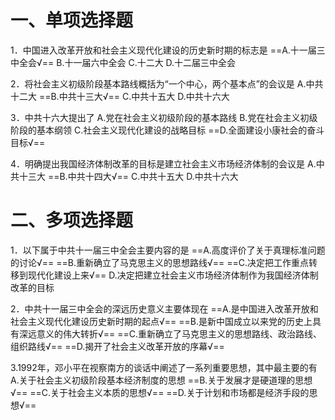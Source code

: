 # 一、单项选择题
1．中国进入改革开放和社会主义现代化建设的历史新时期的标志是
==A.十一届三中全会√==
B.十一届六中全会
C.十二大
D.十二届三中全会 

2．将社会主义初级阶段基本路线概括为“一个中心，两个基本点”的会议是
A.中共十二大
==B.中共十三大√==
C.中共十五大
D.中共十六大

3．中共十六大提出了
A.党在社会主义初级阶段的基本路线
B.党在社会主义初级阶段的基本纲领
C.社会主义现代化建设的战略目标
==D.全面建设小康社会的奋斗目标√==

4．明确提出我国经济体制改革的目标是建立社会主义市场经济体制的会议是
A.中共十三大
==B.中共十四大√==
C.中共十五大
D.中共十六大 
# 二、多项选择题
1．以下属于中共十一届三中全会主要内容的是
==A.高度评价了关于真理标准问题的讨论√==
==B.重新确立了马克思主义的思想路线√==
==C.决定把工作重点转移到现代化建设上来√==
D.决定把建立社会主义市场经济体制作为我国经济体制改革的目标

2．中共十一届三中全会的深远历史意义主要体现在
==A.是中国进入改革开放和社会主义现代化建设历史新时期的起点√==
==B.是新中国成立以来党的历史上具有深远意义的伟大转折√==
==C.重新确立了马克思主义的思想路线、政治路线、组织路线√==
==D.揭开了社会主义改革开放的序幕√==

3.1992年，邓小平在视察南方的谈话中阐述了一系列重要思想，其中最主要的有
A.关于社会主义初级阶段基本经济制度的思想
==B.关于发展才是硬道理的思想√==
==C.关于社会主义本质的思想√==
==D.关于计划和市场都是经济手段的思想√==